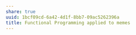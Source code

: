 ```yaml
---
share: true
uuid: 1bcf09cd-6a42-4d1f-8bb7-09ac5262396a
title: Functional Programming applied to memes
---
```

